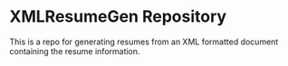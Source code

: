 # XMLResumeGen Repository

This is a repo for generating resumes from an XML formatted document containing 
the resume information.